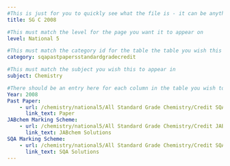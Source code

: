 ```yaml
---
#This is just for you to quickly see what the file is - it can be anything you want
title: SG C 2008

#This must match the level for the page you want it to appear on
level: National 5

#This must match the category id for the table the table you wish this to appear in
category: sqapastpapersstandardgradecredit

#This must match the subject you wish this to appear in
subject: Chemistry

#There should be an entry here for each column in the table you wish to populate:
Year: 2008
Past Paper:
    - url: /chemistry/national5/All Standard Grade Chemistry/Credit SQA PP/Credit SQA PP 2008.pdf
      link_text: Paper
JABchem Marking Scheme:
    - url: /chemistry/national5/All Standard Grade Chemistry/Credit JABchem Msch/2008creditMSch.pdf
      link_text: JABchem Solutions
SQA Marking Scheme:
    - url: /chemistry/national5/All Standard Grade Chemistry/Credit SQA Msch/Credit SQA Msch 2008.pdf
      link_text: SQA Solutions
---
```


